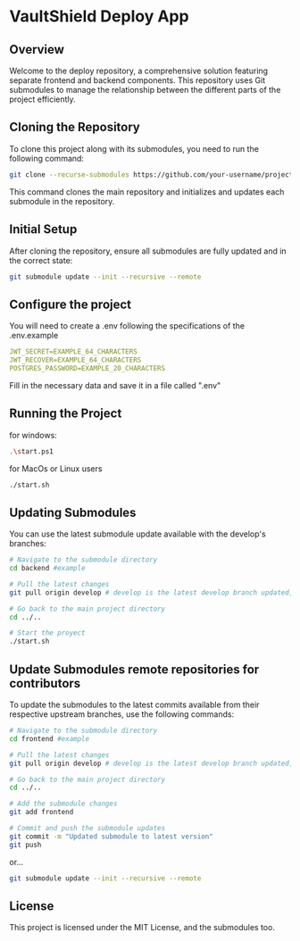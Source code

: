 # VaultShield Deploy App

## Overview

Welcome to the deploy repository, a comprehensive solution featuring separate frontend and backend components. This repository uses Git submodules to manage the relationship between the different parts of the project efficiently.

## Cloning the Repository

To clone this project along with its submodules, you need to run the following command:

```bash
git clone --recurse-submodules https://github.com/your-username/project-name.git
```
This command clones the main repository and initializes and updates each submodule in the repository.

## Initial Setup
After cloning the repository, ensure all submodules are fully updated and in the correct state:
```bash
git submodule update --init --recursive --remote
```
## Configure the project
You will need to create a .env following the specifications of the .env.example
```yml
JWT_SECRET=EXAMPLE_64_CHARACTERS
JWT_RECOVER=EXAMPLE_64_CHARACTERS
POSTGRES_PASSWORD=EXAMPLE_20_CHARACTERS
```

Fill in the necessary data and save it in a file called ".env"

## Running the Project
for windows:
```bash
.\start.ps1
```
for MacOs or Linux users
```bash
./start.sh
```

## Updating Submodules
You can use the latest submodule update available with the develop's branches:
```bash
# Navigate to the submodule directory
cd backend #example

# Pull the latest changes
git pull origin develop # develop is the latest develop branch updated, but it may not be stable

# Go back to the main project directory
cd ../..

# Start the proyect
./start.sh
```

## Update Submodules remote repositories for contributors
To update the submodules to the latest commits available from their respective upstream branches, use the following commands:
```bash
# Navigate to the submodule directory
cd frontend #example

# Pull the latest changes
git pull origin develop # develop is the latest develop branch updated, but it may not be stable

# Go back to the main project directory
cd ../..

# Add the submodule changes
git add frontend

# Commit and push the submodule updates
git commit -m "Updated submodule to latest version"
git push
```
or...
```bash
git submodule update --init --recursive --remote
```

## License
This project is licensed under the MIT License, and the submodules too.